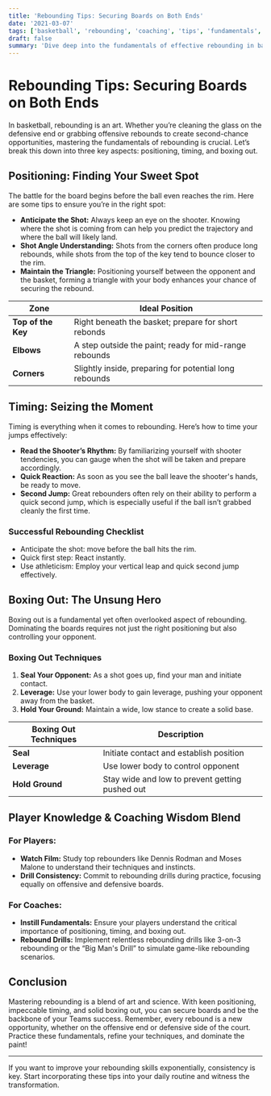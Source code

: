 ```yaml
---
title: 'Rebounding Tips: Securing Boards on Both Ends'
date: '2021-03-07'
tags: ['basketball', 'rebounding', 'coaching', 'tips', 'fundamentals', 'player knowledge', 'strategy', 'defense', 'offense']
draft: false
summary: 'Dive deep into the fundamentals of effective rebounding in basketball, focusing on positioning, timing, and boxing out to dominate both ends of the court.'
---
```


# Rebounding Tips: Securing Boards on Both Ends

In basketball, rebounding is an art. Whether you’re cleaning the glass on the defensive end or grabbing offensive rebounds to create second-chance opportunities, mastering the fundamentals of rebounding is crucial. Let’s break this down into three key aspects: positioning, timing, and boxing out.

## Positioning: Finding Your Sweet Spot

The battle for the board begins before the ball even reaches the rim. Here are some tips to ensure you’re in the right spot:

- **Anticipate the Shot:** Always keep an eye on the shooter. Knowing where the shot is coming from can help you predict the trajectory and where the ball will likely land.
- **Shot Angle Understanding:** Shots from the corners often produce long rebounds, while shots from the top of the key tend to bounce closer to the rim.
- **Maintain the Triangle:** Positioning yourself between the opponent and the basket, forming a triangle with your body enhances your chance of securing the rebound.

| **Zone**        | **Ideal Position**                                                     |
|-----------------|------------------------------------------------------------------------|
| **Top of the Key** | Right beneath the basket; prepare for short rebonds                 |
| **Elbows**      | A step outside the paint; ready for mid-range rebounds                 |
| **Corners**     | Slightly inside, preparing for potential long rebounds                 |

## Timing: Seizing the Moment

Timing is everything when it comes to rebounding. Here’s how to time your jumps effectively:

- **Read the Shooter’s Rhythm:** By familiarizing yourself with shooter tendencies, you can gauge when the shot will be taken and prepare accordingly.
- **Quick Reaction:** As soon as you see the ball leave the shooter's hands, be ready to move.
- **Second Jump:** Great rebounders often rely on their ability to perform a quick second jump, which is especially useful if the ball isn’t grabbed cleanly the first time.

### Successful Rebounding Checklist

- Anticipate the shot: move before the ball hits the rim.
- Quick first step: React instantly.
- Use athleticism: Employ your vertical leap and quick second jump effectively.

## Boxing Out: The Unsung Hero

Boxing out is a fundamental yet often overlooked aspect of rebounding. Dominating the boards requires not just the right positioning but also controlling your opponent.

### Boxing Out Techniques

1. **Seal Your Opponent:** As a shot goes up, find your man and initiate contact.
2. **Leverage:** Use your lower body to gain leverage, pushing your opponent away from the basket.
3. **Hold Your Ground:** Maintain a wide, low stance to create a solid base.

| **Boxing Out Techniques** | **Description**                                           |
|---------------------------|-----------------------------------------------------------|
| **Seal**                  | Initiate contact and establish position                   |
| **Leverage**              | Use lower body to control opponent                        |
| **Hold Ground**           | Stay wide and low to prevent getting pushed out           |

## Player Knowledge & Coaching Wisdom Blend

### For Players:

- **Watch Film:** Study top rebounders like Dennis Rodman and Moses Malone to understand their techniques and instincts.
- **Drill Consistency:** Commit to rebounding drills during practice, focusing equally on offensive and defensive boards.

### For Coaches:

- **Instill Fundamentals:** Ensure your players understand the critical importance of positioning, timing, and boxing out.
- **Rebound Drills:** Implement relentless rebounding drills like 3-on-3 rebounding or the “Big Man's Drill” to simulate game-like rebounding scenarios.

## Conclusion

Mastering rebounding is a blend of art and science. With keen positioning, impeccable timing, and solid boxing out, you can secure boards and be the backbone of your Teams success. Remember, every rebound is a new opportunity, whether on the offensive end or defensive side of the court. Practice these fundamentals, refine your techniques, and dominate the paint!

--- 
If you want to improve your rebounding skills exponentially, consistency is key. Start incorporating these tips into your daily routine and witness the transformation.
```
